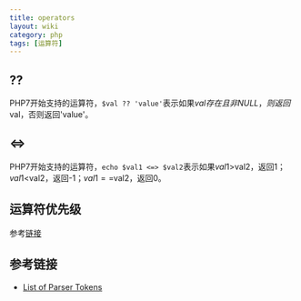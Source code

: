 ```yaml
---
title: operators
layout: wiki
category: php
tags: [运算符]
---
```


## ??

PHP7开始支持的运算符，`$val ?? 'value'`表示如果$val存在且非NULL，则返回$val，否则返回'value'。

## <=>

PHP7开始支持的运算符，`echo $val1 <=> $val2`表示如果$val1>$val2，返回1；$val1<$val2，返回-1；$val1==$val2，返回0。

## 运算符优先级

参考[链接](http://php.net/manual/zh/language.operators.precedence.php)

## 参考链接

* [List of Parser Tokens](http://php.net/manual/en/tokens.php)